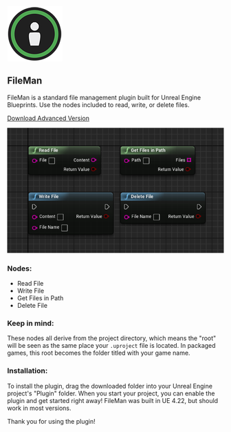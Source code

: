 ![Logo](https://raw.githubusercontent.com/anhuntz/fileman/master/Resources/Icon128.png)
## FileMan
FileMan is a standard file management plugin built for Unreal Engine Blueprints. Use the nodes included to read, write, or delete files.

[Download Advanced Version](https://unrealengine.com/marketplace/en-US/product/blueprint-file-management)

![Example](https://raw.githubusercontent.com/anhuntz/fileman/master/Resources/Nodes.png)
### Nodes:
- Read File
- Write File
- Get Files in Path
- Delete File

### Keep in mind:
These nodes all derive from the project directory, which means the "root" will be seen as the same place your `.uproject` file is located. In packaged games, this root becomes the folder titled with your game name.

### Installation:
To install the plugin, drag the downloaded folder into your Unreal Engine project's "Plugin" folder. When you start your project, you can enable the plugin and get started right away! FileMan was built in UE 4.22, but should work in most versions.

Thank you for using the plugin!
